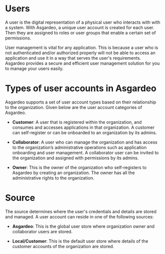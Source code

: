 # Users

A user is the digital representation of a physical user who interacts with with a system. With Asgardeo, a unique 
user account is created for each user. Then they are assigned to roles or user groups that enable a certain set of 
permissions.
  
User management is vital for any application. This is because a user who is not authenticated and/or authorized 
properly will not be able to access an application and use it in a way that serves the user's requirements. Asgardeo 
provides a secure and efficient user management solution for you to manage your users easily. 

# Types of user accounts in Asgardeo

Asgardeo supports a set of user account types based on their relationship to the organization. Given below are the 
user account categories of Asgardeo.

* **Customer**: A user that is registered within the organization, and consumes and accesses applications in that 
organization. A customer can self-register or can be onboarded to an organization by its admins.
  
* **Collaborator**: A user who can manage the organization and has access to the organization’s administrative 
operations such as application onboarding and user management. A collaborator user can be invited to the organization
 and assigned with permissions by its admins.
  
* **Owner**: This is the owner of the organization who self-registers to Asgardeo by creating an organization. The 
owner has all the administrative rights to the organization.

# Source
The source determines where the user's credentials and details are stored and managed. A user account can reside in 
one of the following sources:

* **Asgardeo**: This is the global user store where organization owner and collaborator users are stored.
  
* **Local/Customer**: This is the default user store where details of the customer accounts of the organization are 
stored.

